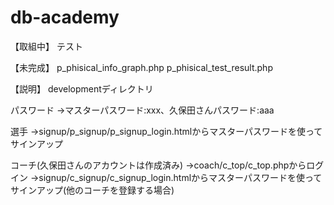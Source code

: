 # db-academy

【取組中】
テスト

【未完成】
p_phisical_info_graph.php
p_phisical_test_result.php

【説明】
developmentディレクトリ

パスワード
→マスターパスワード:xxx、久保田さんパスワード:aaa

選手
→signup/p_signup/p_signup_login.htmlからマスターパスワードを使ってサインアップ

コーチ(久保田さんのアカウントは作成済み)
→coach/c_top/c_top.phpからログイン
→signup/c_signup/c_signup_login.htmlからマスターパスワードを使ってサインアップ(他のコーチを登録する場合)
